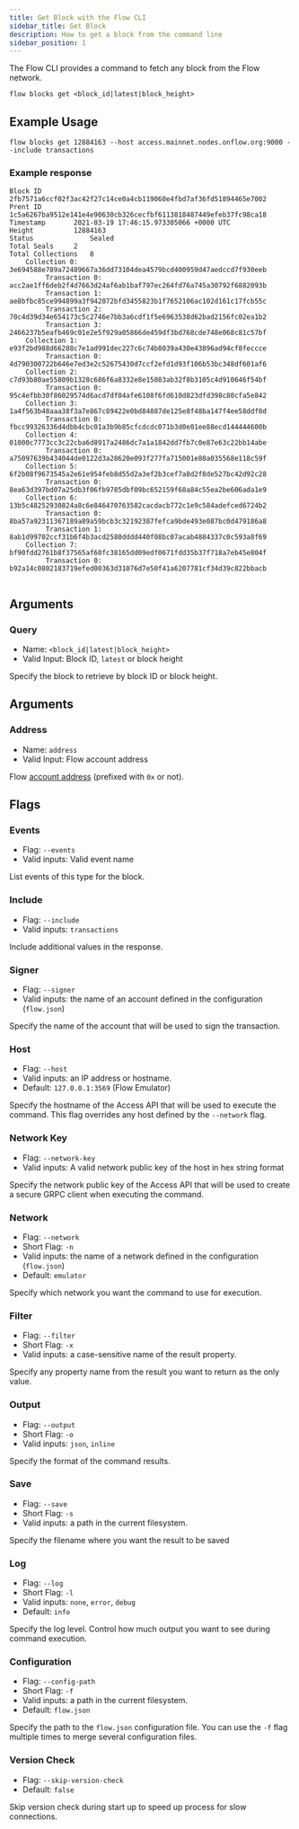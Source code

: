 ```yaml
---
title: Get Block with the Flow CLI
sidebar_title: Get Block
description: How to get a block from the command line
sidebar_position: 1
---
```


The Flow CLI provides a command to fetch any block from the Flow network.

```shell
flow blocks get <block_id|latest|block_height>
```

## Example Usage

```shell
flow blocks get 12884163 --host access.mainnet.nodes.onflow.org:9000 --include transactions
```

### Example response

```shell
Block ID		2fb7571a6ccf02f3ac42f27c14ce0a4cb119060e4fbd7af36fd51894465e7002
Prent ID		1c5a6267ba9512e141e4e90630cb326cecfbf6113818487449efeb37fc98ca18
Timestamp		2021-03-19 17:46:15.973305066 +0000 UTC
Height			12884163
Status		        Sealed
Total Seals		2
Total Collections	8
    Collection 0:	3e694588e789a72489667a36dd73104dea4579bcd400959d47aedccd7f930eeb
         Transaction 0: acc2ae1ff6deb2f4d7663d24af6ab1baf797ec264fd76a745a30792f6882093b
         Transaction 1: ae8bfbc85ce994899a3f942072bfd3455823b1f7652106ac102d161c17fcb55c
         Transaction 2: 70c4d39d34e654173c5c2746e7bb3a6cdf1f5e6963538d62bad2156fc02ea1b2
         Transaction 3: 2466237b5eafb469c01e2e5f929a05866de459df3bd768cde748e068c81c57bf
    Collection 1:	e93f2bd988d66288c7e1ad991dec227c6c74b8039a430e43896ad94cf8feccce
         Transaction 0: 4d790300722b646e7ed3e2c52675430d7ccf2efd1d93f106b53bc348df601af6
    Collection 2:	c7d93b80ae55809b1328c686f6a8332e8e15083ab32f8b3105c4d910646f54bf
         Transaction 0: 95c4efbb30f86029574d6acd7df04afe6108f6fd610d823dfd398c80cfa5e842
    Collection 3:	1a4f563b48aaa38f3a7e867c89422e0bd84887de125e8f48ba147f4ee58ddf0d
         Transaction 0: fbcc99326336d4dbb4cbc01a3b9b85cfcdcdc071b3d0e01ee88ecd144444600b
    Collection 4:	01000c7773cc3c22cba6d8917a2486dc7a1a1842dd7fb7c0e87e63c22bb14abe
         Transaction 0: a75097639b434044de0122d3a28620e093f277fa715001e80a035568e118c59f
    Collection 5:	6f2b08f9673545a2e61e954feb8d55d2a3ef2b3cef7a8d2f8de527bc42d92c28
         Transaction 0: 8ea63d397bd07a25db3f06fb9785dbf09bc652159f68a84c55ea2be606ada1e9
    Collection 6:	13b5c48252930824a8c6e846470763582cacdacb772c1e9c584adefced6724b2
         Transaction 0: 8ba57a92311367189a89a59bcb3c32192387fefca9bde493e087bc0d479186a8
         Transaction 1: 8ab1d99702ccf31b6f4b3acd2580dddd440f08bc07acab4884337c0c593a8f69
    Collection 7:	bf90fdd2761b8f37565af60fc38165dd09edf0671fdd35b37f718a7eb45e804f
         Transaction 0: b92a14c0802183719efed00363d31076d7e50f41a6207781cf34d39c822bbacb


```

## Arguments

### Query
- Name: `<block_id|latest|block_height>`
- Valid Input: Block ID, `latest` or block height

Specify the block to retrieve by block ID or block height.

## Arguments

### Address
- Name: `address`
- Valid Input: Flow account address

Flow [account address](../../concepts/start-here/accounts-and-keys.md) (prefixed with `0x` or not).


## Flags

### Events

- Flag: `--events`
- Valid inputs: Valid event name

List events of this type for the block.

### Include

- Flag: `--include`
- Valid inputs: `transactions`

Include additional values in the response.

### Signer

- Flag: `--signer`
- Valid inputs: the name of an account defined in the configuration (`flow.json`)

Specify the name of the account that will be used to sign the transaction.

### Host

- Flag: `--host`
- Valid inputs: an IP address or hostname.
- Default: `127.0.0.1:3569` (Flow Emulator)

Specify the hostname of the Access API that will be
used to execute the command. This flag overrides
any host defined by the `--network` flag.

### Network Key

- Flag: `--network-key`
- Valid inputs: A valid network public key of the host in hex string format

Specify the network public key of the Access API that will be
used to create a secure GRPC client when executing the command.

### Network

- Flag: `--network`
- Short Flag: `-n`
- Valid inputs: the name of a network defined in the configuration (`flow.json`)
- Default: `emulator`

Specify which network you want the command to use for execution.

### Filter

- Flag: `--filter`
- Short Flag: `-x`
- Valid inputs: a case-sensitive name of the result property.

Specify any property name from the result you want to return as the only value.

### Output

- Flag: `--output`
- Short Flag: `-o`
- Valid inputs: `json`, `inline`

Specify the format of the command results.

### Save

- Flag: `--save`
- Short Flag: `-s`
- Valid inputs: a path in the current filesystem.

Specify the filename where you want the result to be saved

### Log

- Flag: `--log`
- Short Flag: `-l`
- Valid inputs: `none`, `error`, `debug`
- Default: `info`

Specify the log level. Control how much output you want to see during command execution.

### Configuration

- Flag: `--config-path`
- Short Flag: `-f`
- Valid inputs: a path in the current filesystem.
- Default: `flow.json`

Specify the path to the `flow.json` configuration file.
You can use the `-f` flag multiple times to merge
several configuration files.

### Version Check

- Flag: `--skip-version-check`
- Default: `false`

Skip version check during start up to speed up process for slow connections.